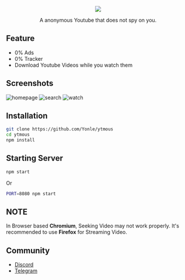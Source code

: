 <div align="center">
	<img src="https://github.com/Yonle/ytmous/blob/master/public/banner.png?raw=true">
	<p>A anonymous Youtube that does not spy on you.</p>
</div>

## Feature
- 0% Ads
- 0% Tracker
- Download Youtube Videos while you watch them

## Screenshots
![homepage](https://github.com/Yonle/ytmous/blob/master/Screenshots/homepage.png?raw=true)
![search](https://github.com/Yonle/ytmous/blob/master/Screenshots/search.png?raw=true)
![watch](https://github.com/Yonle/ytmous/blob/master/Screenshots/watch.png?raw=true)

## Installation
```bash
git clone https://github.com/Yonle/ytmous
cd ytmous
npm install
```

## Starting Server
```bash
npm start
```
Or
```bash
PORT=8080 npm start
```

## NOTE
In Browser based **Chromium**, Seeking Video may not work properly. It's recommended to use **Firefox** for Streaming Video.

## Community
- [Discord](https://dsc.gg/yonle)
- [Telegram](https://t.me/yonlecoder)
